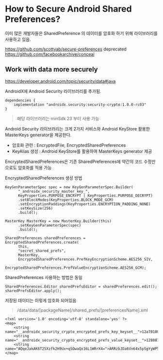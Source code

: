 
# How to Secure Android Shared Preferences?

이미 많은 개발자들은 SharedPreference 의 데이터를 암호화 하기 위해 라이브러리를 사용하고 있음. 

https://github.com/scottyab/secure-preferences deprecated  
https://github.com/facebookarchive/conceal  
  
## Work with data more securely
https://developer.android.com/topic/security/data#java
  
AndroidX에 Android Security 라이브러리를 추가됨. 
```
dependencies { 
	implementation "androidx.security:security-crypto:1.0.0-rc03"
}
```
> 해당 라이브러리는 minSdk 23 부터 사용 가능


Android Security 라이브러리는 크게 2가지 서비스와 Android KeyStore 활용한 MasterKeys generator을 제공한다.  

-   암호화 관련 : EncryptedFile, EncryptedSharedPreferences
-   KeyAlias 생성 : Android KeyStore를 활용하여 MasterKeys generator 제공


EncryptedSharedPreferences은 기존 SharedPreferences에 약간의 코드 수정만으로도 암호화를 적용 가능  
  
EncryptedSharedPreferences 생성 방법
```
KeyGenParameterSpec spec = new KeyGenParameterSpec.Builder(  
      "_androidx_security_master_key_",  
      KeyProperties.PURPOSE_ENCRYPT | KeyProperties.PURPOSE_DECRYPT)  
      .setBlockModes(KeyProperties.BLOCK_MODE_GCM)  
      .setEncryptionPaddings(KeyProperties.ENCRYPTION_PADDING_NONE)  
      .setKeySize(256)  
      .build();  
  
MasterKey MasterKey = new MasterKey.Builder(this)  
      .setKeyGenParameterSpec(spec)  
      .build();  
  
SharedPreferences sharedPreferences = EncryptedSharedPreferences.create(  
      this,  
      "secret_shared_prefs",  
      MasterKey,  
      EncryptedSharedPreferences.PrefKeyEncryptionScheme.AES256_SIV,  
      EncryptedSharedPreferences.PrefValueEncryptionScheme.AES256_GCM);
```
 
SharedPreferences 사용하는 방법은 동일
```
SharedPreferences.Editor sharedPrefsEditor = sharedPreferences.edit();  
sharedPrefsEditor.apply();
```

저장된 데이터는 이렇게 암호화 되어있음
> /data/data/[packageName]/shared_prefs/[preferencesName].xml

```
<?xml version='1.0' encoding='utf-8' standalone='yes' ?>  
<map>  
    <string name="__androidx_security_crypto_encrypted_prefs_key_keyset__">12a70180ea09a6c7b404657423bcd19326b0b75d5f7087f8398c670eb82381b52ab13263289c5b7defb6fbd6b04088616bd2a74374c5d1c3bd959d1fee690c525a78b6dbcefd0e538b7d3491a506eac55fab99415a0cb0e9de7cbc41e79c9e6901d8016d06695d4eeb08bd98827d062f43cb1ca0a1fbcd87b4317655311c053dd955d3aa00cadd7c66b2e540be0022684b73c563bcbb3ca010141e40c4cb326f5aafe6f3b87c71561ade1a4208a9cbf854123b0a30747970652e676f6f676c65617069732e636f6d2f676f6f676c652e63727970746f2e74696e6b2e4165735369764b6579100118a9cbf8542001</string>  
    <string name="__androidx_security_crypto_encrypted_prefs_value_keyset__">1288011cc9d76e6eaf16d5b7f66640575684254c26cfe111f4a5d33bb320411974ac32600104cf6de82b196a4e19294f69a2fbbc05b991fac2584dc3dd102210261f885b521c80ed48bc3f64ae1f9088d92429e548ae3fe6bad8b601004a853e9df470bfc54a707614301cdc6fba35806ca61d951b2a080c1456871c189eb7b0e2c488cac918c42c0e231a1a440890d9cda301123c0a30747970652e676f6f676c65617069732e636f6d2f676f6f676c652e63727970746f2e74696e6b2e41657347636d4b657910011890d9cda3012001</string>  
    <string name="AQqeJakAK6T25Xzfk2H9Ux+qSOwaQx16L1WRrX4=">ARRzbJDa6Vn64x5pSgYyWP5ZjEgtEEvCtNWy1noBReNBBP1TvJybGq+dU8UPxTGvbAcb</string>  
</map>
```
<!--stackedit_data:
eyJoaXN0b3J5IjpbMzk0OTk2NjY1LDE3Mzc5MDEwNzUsLTIzNT
k1NzM5LC0xNjA3ODA5MTY0XX0=
-->